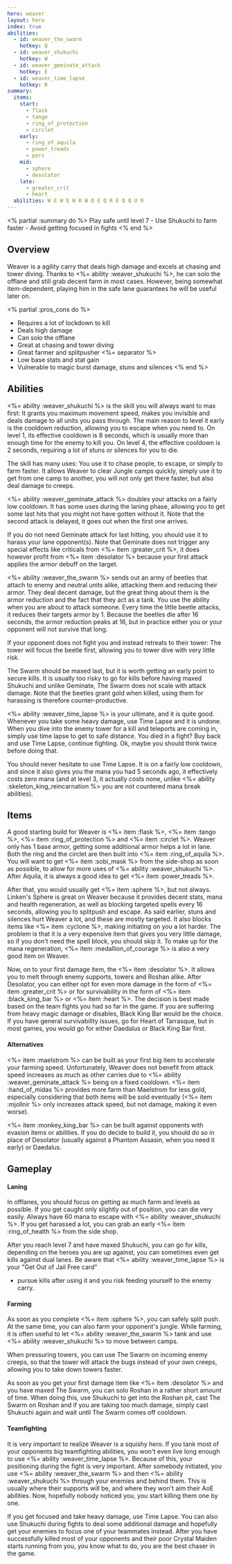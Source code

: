 ```yaml
---
hero: weaver
layout: hero
index: true
abilities:
  - id: weaver_the_swarm
    hotkey: Q
  - id: weaver_shukuchi
    hotkey: W
  - id: weaver_geminate_attack
    hotkey: E
  - id: weaver_time_lapse
    hotkey: R
summary:
  items:
    start:
      - flask
      - tango
      - ring_of_protection
      - circlet
    early:
      - ring_of_aquila
      - power_treads
      - pers
    mid:
      - sphere
      - desolator
    late:
      - greater_crit
      - heart
  abilities: W E W E W R W Q E Q R E Q Q U R
---
```


<% partial :summary do %>
Play safe until level 7 - Use Shukuchi to farm faster - Avoid getting focused in fights
<% end %>

## Overview

Weaver is a agility carry that deals high damage and excels at chasing
and tower diving. Thanks to <%= ability :weaver_shukuchi %>, he can solo the offlane
and still grab decent farm in most cases. However, being somewhat item-dependent,
playing him in the safe lane guarantees he will be useful later on.

<% partial :pros_cons do %>
* Requires a lot of lockdown to kill
* Deals high damage
* Can solo the offlane
* Great at chasing and tower diving
* Great farmer and splitpusher
<%= separator %>
* Low base stats and stat gain
* Vulnerable to magic burst damage, stuns and silences
<% end %>

## Abilities

<%= ability :weaver_shukuchi %> is the skill you will always want to max first:
It grants you maximum movement speed, makes you invisible and deals damage to all
units you pass through. The main reason to level it early is the cooldown reduction,
allowing you to escape when you need to. On level 1, its effective cooldown is 8 seconds,
which is usually more than enough time for the enemy to kill you. On level 4,
the effective cooldown is 2 seconds, requiring a lot of stuns or silences for you
to die.

The skill has many uses: You use it to chase people, to escape, or simply to farm
faster. It allows Weaver to clear Jungle camps quickly, simply use it to get from one
camp to another, you will not only get there faster, but also deal damage to creeps.

<%= ability :weaver_geminate_attack %> doubles your attacks on a fairly low cooldown.
It has some uses during the laning phase, allowing you to get some last hits that you
might not have gotten without it. Note that the second attack is delayed, it goes out
when the first one arrives.

If you do not need Geminate attack for last hitting, you should use it to harass
your lane opponent(s). Note that Geminate does not trigger any special effects like
criticals from <%= item :greater_crit %>, it does however profit from <%= item :desolator %>
because your first attack applies the armor debuff on the target.

<%= ability :weaver_the_swarm %> sends out an army of beetles that attach to enemy and
neutral units alike, attacking them and reducing their armor. They deal decent damage, but
the great thing about them is the armor reduction and the fact that they act as a tank.
You use the ability when you are about to attack someone. Every time the little beetle attacks,
it reduces their targets armor by 1. Because the beetles die after 16 seconds, the
armor reduction peaks at 16, but in practice either you or your opponent will not survive that long.

If your opponent does not fight you and instead retreats to their tower:
The tower will focus the beetle first, allowing you to tower dive with very little risk.

The Swarm should be maxed last, but it is worth getting an early point to secure kills.
It is usually too risky to go for kills before having maxed Shukuchi and unlike
Geminate, The Swarm does not scale with attack damage. Note that the beetles grant
gold when killed, using them for harassing is therefore counter-productive.

<%= ability :weaver_time_lapse %> is your ultimate, and it is quite good.
Whenever you take some heavy damage, use Time Lapse and it is undone. When you dive
into the enemy tower for a kill and teleports are coming in, simply use time lapse to
get to safe distance. You died in a fight? Buy back and use Time Lapse, continue fighting.
Ok, maybe you should think twice before doing that.

You should never hesitate to use Time Lapse. It is on a fairly low cooldown,
and since it also gives you the mana you had 5 seconds ago, it effectively costs
zero mana (and at level 3, it actually costs none, unlike
<%= ability :skeleton_king_reincarnation %> you are not countered mana break abilities).

## Items

A good starting build for Weaver is <%= item :flask %>,
<%= item :tango %>, <%= item :ring_of_protection %> and <%= item :circlet %>.
Weaver only has 1 base armor, getting some additional armor helps a lot in lane.
Both the ring and the circlet are then built into <%= item :ring_of_aquila %>.
You will want to get <%= item :sobi_mask %> from the side-shop as soon as possible,
to allow for more uses of <%= ability :weaver_shukuchi %>. After Aquila, it is
always a good idea to get <%= item :power_treads %>.

After that, you would usually get <%= item :sphere %>, but not always.
Linken's Sphere is great on Weaver because it provides decent stats, mana and health regeneration,
as well as blocking targeted spells every 16 seconds, allowing you to splitpush
and escape. As said earlier, stuns and silences hurt Weaver a lot, and these are
mostly targeted. It also blocks items like <%= item :cyclone %>, making initiating on you a lot harder.
The problem is that it is a very expensive item that gives you very little damage, so if
you don't need the spell block, you should skip it.
To make up for the mana regeneration, <%= item :medallion_of_courage %> is also a very good item on Weaver.

Now, on to your first damage item, the <%= item :desolator %>. It allows you to
melt through enemy supports, towers and Roshan alike. After Desolator, you can
either opt for even more damage in the form of <%= item :greater_crit %> or for
survivability in the form of <%= item :black_king_bar %> or <%= item :heart %>.
The decision is best made based on the team fights you had so far in the game.
If you are suffering from heavy magic damage or disables, Black King Bar would be the choice.
If you have general survivability issues, go for Heart of Tarrasque, but
in most games, you would go for either Daedalus or Black King Bar first.

#### Alternatives

<%= item :maelstrom %> can be built as your first big item to accelerate your
farming speed. Unfortunately, Weaver does not benefit from attack speed increases
as much as other carries due to <%= ability :weaver_geminate_attack %>
being on a fixed cooldown. <%= item :hand_of_midas %> provides more farm than
Maelstrom for less gold, especially considering that both items will be sold eventually
(<%= item :mjollnir %> only increases attack speed, but not damage, making it even worse).

<%= item :monkey_king_bar %> can be built against opponents with evasion items or
abilities. If you do decide to build it, you should do so in place of Desolator
(usually against a Phantom Assasin, when you need it early) or Daedalus.

## Gameplay

#### Laning

In offlanes, you should focus on getting as much farm and levels as possible.
If you get caught only slightly out of position, you can die very easily. Always have
60 mana to escape with <%= ability :weaver_shukuchi %>. If you get harassed a lot,
you can grab an early <%= item :ring_of_health %> from the side shop.

After you reach level 7 and have maxed Shukuchi, you can go for kills,
depending on the heroes you are up against, you can sometimes even get kills against dual lanes.
Be aware that <%= ability :weaver_time_lapse %> is your "Get Out of Jail Free card"
- pursue kills after using it and you risk feeding yourself to the enemy carry.

#### Farming

As soon as you complete <%= item :sphere %>, you can safely split push.
At the same time, you can also farm your opponent's jungle. While farming, it is often useful
to let <%= ability :weaver_the_swarm %> tank and use <%= ability :weaver_shukuchi %>
to move between camps.

When pressuring towers, you can use The Swarm on incoming enemy creeps, so that
the tower will attack the bugs instead of your own creeps, allowing you to take
down towers faster.

As soon as you get your first damage item like <%= item :desolator %> and
you have maxed The Swarm, you can solo Roshan in a rather short amount of time.
When doing this, use Shukuchi to get into the Roshan pit, cast The Swarm on
Roshan and if you are taking too much damage, simply cast Shukuchi again and wait
until The Swarm comes off cooldown.

#### Teamfighting

It is very important to realize Weaver is a squishy hero. If you tank most of your
opponents big teamfighting abilities, you won't even live long enough to use
<%= ability :weaver_time_lapse %>. Because of this, your positioning during the fight
is very important. After somebody initiated, you use <%= ability :weaver_the_swarm %> and then
<%= ability :weaver_shukuchi %> through your enemies and behind them. This is usually where
their supports will be, and where they won't aim their AoE abilities.
Now, hopefully nobody noticed you, you start killing them one by one.

If you get focused and take heavy damage, use Time Lapse. You can also use Shukuchi
during fights to deal some additional damage and hopefully get your enemies to focus
one of your teammates instead. After you have successfully killed most of your opponents
and their poor Crystal Maiden starts running from you, you know what to do, you are
the best chaser in the game.
